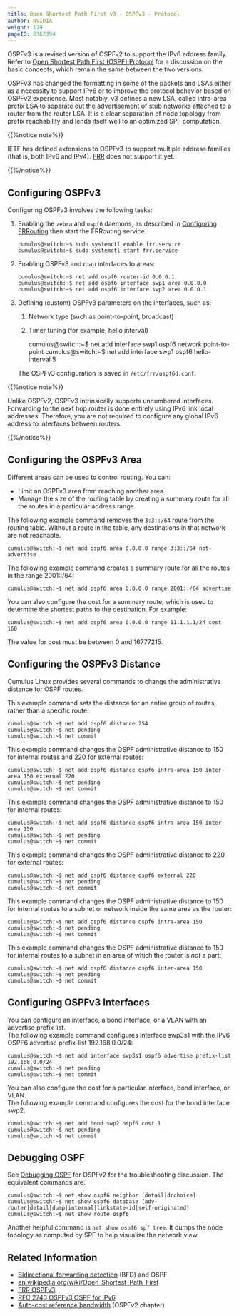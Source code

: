 ```yaml
---
title: Open Shortest Path First v3 - OSPFv3 - Protocol
author: NVIDIA
weight: 179
pageID: 8362394
---
```

OSPFv3 is a revised version of OSPFv2 to support the IPv6 address
family. Refer to 
[Open Shortest Path First (OSPF) Protocol](/cumulus-linux-36/Layer-3/Open-Shortest-Path-First-OSPF-Protocol)
for a discussion on the basic concepts, which remain the same between
the two versions.

OSPFv3 has changed the formatting in some of the packets and LSAs either
as a necessity to support IPv6 or to improve the protocol behavior based
on OSPFv2 experience. Most notably, v3 defines a new LSA, called
intra-area prefix LSA to separate out the advertisement of stub networks
attached to a router from the router LSA. It is a clear separation of
node topology from prefix reachability and lends itself well to an
optimized SPF computation.

{{%notice note%}}

IETF has defined extensions to OSPFv3 to support multiple address
families (that is, both IPv6 and IPv4).
[FRR](/cumulus-linux-36/Layer-3/FRRouting-Overview/) does not
support it yet.

{{%/notice%}}

## Configuring OSPFv3

Configuring OSPFv3 involves the following tasks:

1.  Enabling the `zebra` and `ospf6` daemons, as described in
    [Configuring FRRouting](/cumulus-linux-36/Layer-3/Configuring-FRRouting/)
    then start the FRRouting service:
    
        cumulus@switch:~$ sudo systemctl enable frr.service
        cumulus@switch:~$ sudo systemctl start frr.service

2.  Enabling OSPFv3 and map interfaces to areas:
    
        cumulus@switch:~$ net add ospf6 router-id 0.0.0.1
        cumulus@switch:~$ net add ospf6 interface swp1 area 0.0.0.0
        cumulus@switch:~$ net add ospf6 interface swp2 area 0.0.0.1

3.  Defining (custom) OSPFv3 parameters on the interfaces, such as:
    
    1.  Network type (such as point-to-point, broadcast)
    
    2.  Timer tuning (for example, hello interval)
    
        cumulus@switch:~$ net add interface swp1 ospf6 network point-to-point
        cumulus@switch:~$ net add interface swp1 ospf6 hello-interval 5
    
    The OSPFv3 configuration is saved in `/etc/frr/ospf6d.conf`.

{{%notice note%}}

Unlike OSPFv2, OSPFv3 intrinsically supports unnumbered interfaces.
Forwarding to the next hop router is done entirely using IPv6 link local
addresses. Therefore, you are not required to configure any global IPv6
address to interfaces between routers.

{{%/notice%}}

## Configuring the OSPFv3 Area

Different areas can be used to control routing. You can:

  - Limit an OSPFv3 area from reaching another area
  - Manage the size of the routing table by creating a summary route for
    all the routes in a particular address range.

The following example command removes the `3:3::/64` route from the
routing table. Without a route in the table, any destinations in that
network are not reachable.

    cumulus@switch:~$ net add ospf6 area 0.0.0.0 range 3:3::/64 not-advertise 

The following example command creates a summary route for all the routes
in the range 2001::/64:

    cumulus@switch:~$ net add ospf6 area 0.0.0.0 range 2001::/64 advertise

You can also configure the cost for a summary route, which is used to
determine the shortest paths to the destination. For example:

    cumulus@switch:~$ net add ospf6 area 0.0.0.0 range 11.1.1.1/24 cost 160

The value for cost must be between 0 and 16777215.

## Configuring the OSPFv3 Distance

Cumulus Linux provides several commands to change the administrative
distance for OSPF routes.

This example command sets the distance for an entire group of routes,
rather than a specific route.

    cumulus@switch:~$ net add ospf6 distance 254
    cumulus@switch:~$ net pending
    cumulus@switch:~$ net commit

This example command changes the OSPF administrative distance to 150 for
internal routes and 220 for external routes:

    cumulus@switch:~$ net add ospf6 distance ospf6 intra-area 150 inter-area 150 external 220
    cumulus@switch:~$ net pending
    cumulus@switch:~$ net commit

This example command changes the OSPF administrative distance to 150 for
internal routes:

    cumulus@switch:~$ net add ospf6 distance ospf6 intra-area 150 inter-area 150
    cumulus@switch:~$ net pending
    cumulus@switch:~$ net commit

This example command changes the OSPF administrative distance to 220 for
external routes:

    cumulus@switch:~$ net add ospf6 distance ospf6 external 220
    cumulus@switch:~$ net pending
    cumulus@switch:~$ net commit

This example command changes the OSPF administrative distance to 150 for
internal routes to a subnet or network inside the same area as the
router:

    cumulus@switch:~$ net add ospf6 distance ospf6 intra-area 150
    cumulus@switch:~$ net pending
    cumulus@switch:~$ net commit

This example command changes the OSPF administrative distance to 150 for
internal routes to a subnet in an area of which the router is *not* a
part:

    cumulus@switch:~$ net add ospf6 distance ospf6 inter-area 150
    cumulus@switch:~$ net pending
    cumulus@switch:~$ net commit

## Configuring OSPFv3 Interfaces

You can configure an interface, a bond interface, or a VLAN with an
advertise prefix list.  
The following example command configures interface swp3s1 with the IPv6
OSPF6 advertise prefix-list 192.168.0.0/24:

    cumulus@switch:~$ net add interface swp3s1 ospf6 advertise prefix-list 192.168.0.0/24
    cumulus@switch:~$ net pending
    cumulus@switch:~$ net commit

You can also configure the cost for a particular interface, bond
interface, or VLAN.  
The following example command configures the cost for the bond interface
swp2.

    cumulus@switch:~$ net add bond swp2 ospf6 cost 1
    cumulus@switch:~$ net pending
    cumulus@switch:~$ net commit

## Debugging OSPF

See [Debugging OSPF](/cumulus-linux-36/Layer-3/Open-Shortest-Path-First-OSPF-Protocol/#span-id-src-8362392-openshortestpathfirst-ospf-protocol-ospf-debug-class-confluence-anchor-link-debugging-ospf)
for OSPFv2 for the troubleshooting discussion. The equivalent commands
are:

    cumulus@switch:~$ net show ospf6 neighbor [detail|drchoice]
    cumulus@switch:~$ net show ospf6 database [adv-router|detail|dump|internal|linkstate-id|self-originated]
    cumulus@switch:~$ net show route ospf6

Another helpful command is `net show ospf6 spf tree`. It dumps the node
topology as computed by SPF to help visualize the network view.

## Related Information

  - [Bidirectional forwarding detection](/cumulus-linux-36/Layer-3/Bidirectional-Forwarding-Detection-BFD)
    (BFD) and OSPF
  - [en.wikipedia.org/wiki/Open\_Shortest\_Path\_First](http://en.wikipedia.org/wiki/Open_Shortest_Path_First)
  - [FRR OSPFv3](https://frrouting.org/user-guide/ospf6d.html)
  - [RFC 2740 OSPFv3 OSPF for IPv6](https://tools.ietf.org/html/rfc2740)
  - [Auto-cost reference bandwidth](/cumulus-linux-36/Layer-3/Open-Shortest-Path-First-OSPF-Protocol/#auto-cost-reference-bandwidth)
    (OSPFv2 chapter)
